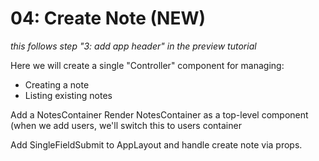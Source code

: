 # 04: Create Note (NEW)

_this follows step "3: add app header" in the preview tutorial_

Here we will create a single "Controller" component for managing:
- Creating a note
- Listing existing notes

Add a NotesContainer
Render NotesContainer as a top-level component (when we add users, we'll switch this to users container

Add SingleFieldSubmit to AppLayout and handle create note via props.






